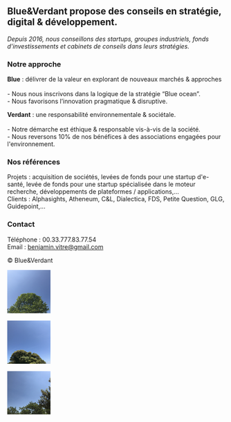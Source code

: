 
<html lang="en">

<head>

  <meta charset="UTF-8">

  <title>Blue&Verdant - Conseils stratégie, digital & développement</title>

<head>

<link href="https://fonts.googleapis.com/css2?family=Montserrat&display=swap" rel="stylesheet">

</head>

  <link rel="stylesheet" href="style_ensemble_planete_blog.css">

</head>

<body>

  <h2>Blue&Verdant propose des conseils en stratégie, digital & développement.</h2>


  
<!-- https://pixabay.com/fr/photos/l-%c3%a9l%c3%a9phant-tronc-d%c3%a9fenses-for%c3%aat-1822636/ -->

<p>
<i>
Depuis 2016, nous conseillons des startups, groupes industriels, fonds d'investissements et cabinets de conseils dans leurs stratégies.
</i>
</p>
<h3>Notre approche</h3>

<p>
  <b>Blue</b> : délivrer de la valeur en explorant de nouveaux marchés & approches
<br>
<br>
- Nous nous inscrivons dans la logique de la stratégie “Blue ocean”.
<br>
- Nous favorisons l’innovation pragmatique & disruptive.
</p>
<p>
<b>Verdant</b> : une responsabilité environnementale & sociétale.
<br>
<br>
- Notre démarche est éthique & responsable vis-à-vis de la société.
<br>
- Nous reversons 10% de nos bénéfices à des associations engagées pour l'environnement.
</p>

<h3>Nos références</h3>
<p>
Projets : acquisition de sociétés, levées de fonds pour une startup d'e-santé, levée de fonds pour une startup spécialisée dans le moteur recherche, développements de plateformes / applications,...
<br>
Clients : Alphasights, Atheneum, C&L, Dialectica, FDS, Petite Question, GLG, Guidepoint,...
</p>

<h3>Contact</h3>

<p>
Téléphone : 00.33.777.83.77.54
<br>
Email : <u>benjamin.vitre@gmail.com</u>
</p>

<p>
© Blue&Verdant
</p>

  <p>
<img src="blue_verdant_image_1.JPG"alt="Blue&Verdant" height="100" width="100"/>
  </p>
  <p>
<img src="blue_verdant_image_2.JPG"alt="Blue&Verdant" height="100" width="100"/>
  </p>
  <p>
<img src="blue_verdant_image_3.JPG"alt="Blue&Verdant" height="100" width="100"/>
  </p>
  
</body>
</html>
